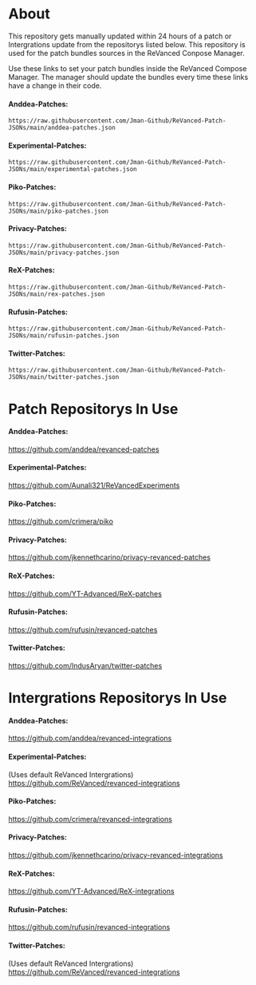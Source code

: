 # About

This repository gets manually updated within 24 hours of a patch or Intergrations update from the repositorys listed below. This repository is used for the patch bundles sources in the ReVanced Conpose Manager.

Use these links to set your patch bundles inside the ReVanced Compose Manager. The manager should update the bundles every time these links have a change in their code.

#### Anddea-Patches:
```https://raw.githubusercontent.com/Jman-Github/ReVanced-Patch-JSONs/main/anddea-patches.json```

#### Experimental-Patches:
```https://raw.githubusercontent.com/Jman-Github/ReVanced-Patch-JSONs/main/experimental-patches.json```

#### Piko-Patches:
```https://raw.githubusercontent.com/Jman-Github/ReVanced-Patch-JSONs/main/piko-patches.json```

#### Privacy-Patches:
```https://raw.githubusercontent.com/Jman-Github/ReVanced-Patch-JSONs/main/privacy-patches.json```

#### ReX-Patches:
```https://raw.githubusercontent.com/Jman-Github/ReVanced-Patch-JSONs/main/rex-patches.json```

#### Rufusin-Patches:
```https://raw.githubusercontent.com/Jman-Github/ReVanced-Patch-JSONs/main/rufusin-patches.json```

#### Twitter-Patches:
```https://raw.githubusercontent.com/Jman-Github/ReVanced-Patch-JSONs/main/twitter-patches.json```


# Patch Repositorys In Use

#### Anddea-Patches:
https://github.com/anddea/revanced-patches

#### Experimental-Patches:
https://github.com/Aunali321/ReVancedExperiments

#### Piko-Patches:
https://github.com/crimera/piko

#### Privacy-Patches:
https://github.com/jkennethcarino/privacy-revanced-patches

#### ReX-Patches:
https://github.com/YT-Advanced/ReX-patches

#### Rufusin-Patches:
https://github.com/rufusin/revanced-patches

#### Twitter-Patches:
https://github.com/IndusAryan/twitter-patches


# Intergrations Repositorys In Use

#### Anddea-Patches:
https://github.com/anddea/revanced-integrations

#### Experimental-Patches:
(Uses default ReVanced Intergrations)
https://github.com/ReVanced/revanced-integrations

#### Piko-Patches:
https://github.com/crimera/revanced-integrations

#### Privacy-Patches:
https://github.com/jkennethcarino/privacy-revanced-integrations

#### ReX-Patches:
https://github.com/YT-Advanced/ReX-integrations

#### Rufusin-Patches:
https://github.com/rufusin/revanced-integrations

#### Twitter-Patches:
(Uses default ReVanced Intergrations)
https://github.com/ReVanced/revanced-integrations



